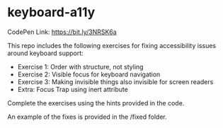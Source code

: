 # keyboard-a11y

CodePen Link: https://bit.ly/3NRSK6a 

This repo includes the following exercises for fixing accessibility issues around keyboard support:

- Exercise 1: Order with structure, not styling
- Exercise 2: Visible focus for keyboard navigation
- Exercise 3: Making invisible things also invisible for screen readers
- Extra: Focus Trap using inert attribute 

Complete the exercises using the hints provided in the code.

An example of the fixes is provided in the /fixed folder.